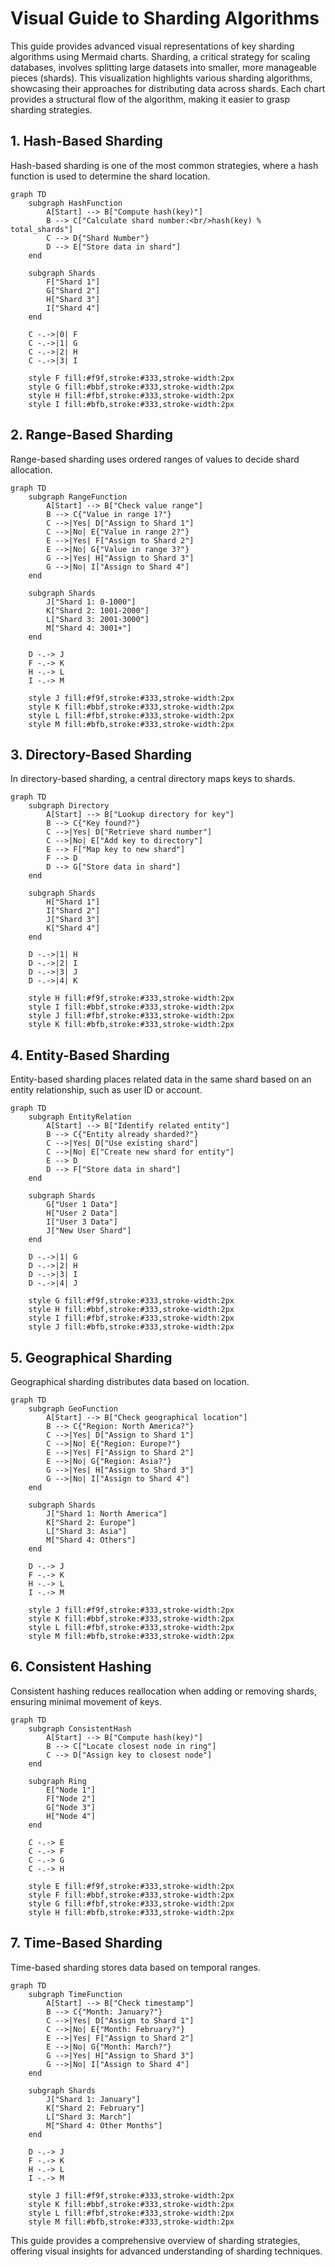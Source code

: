 # Visual Guide to Sharding Algorithms

This guide provides advanced visual representations of key sharding algorithms using Mermaid charts. Sharding, a critical strategy for scaling databases, involves splitting large datasets into smaller, more manageable pieces (shards). This visualization highlights various sharding algorithms, showcasing their approaches for distributing data across shards. Each chart provides a structural flow of the algorithm, making it easier to grasp sharding strategies.

## 1. Hash-Based Sharding

Hash-based sharding is one of the most common strategies, where a hash function is used to determine the shard location.

```mermaid
graph TD
    subgraph HashFunction
        A[Start] --> B["Compute hash(key)"]
        B --> C["Calculate shard number:<br/>hash(key) % total_shards"]
        C --> D{"Shard Number"}
        D --> E["Store data in shard"]
    end
    
    subgraph Shards
        F["Shard 1"]
        G["Shard 2"]
        H["Shard 3"]
        I["Shard 4"]
    end
    
    C -.->|0| F
    C -.->|1| G
    C -.->|2| H
    C -.->|3| I
    
    style F fill:#f9f,stroke:#333,stroke-width:2px
    style G fill:#bbf,stroke:#333,stroke-width:2px
    style H fill:#fbf,stroke:#333,stroke-width:2px
    style I fill:#bfb,stroke:#333,stroke-width:2px
```

## 2. Range-Based Sharding

Range-based sharding uses ordered ranges of values to decide shard allocation.

```mermaid
graph TD
    subgraph RangeFunction
        A[Start] --> B["Check value range"]
        B --> C{"Value in range 1?"}
        C -->|Yes| D["Assign to Shard 1"]
        C -->|No| E{"Value in range 2?"}
        E -->|Yes| F["Assign to Shard 2"]
        E -->|No| G{"Value in range 3?"}
        G -->|Yes| H["Assign to Shard 3"]
        G -->|No| I["Assign to Shard 4"]
    end
    
    subgraph Shards
        J["Shard 1: 0-1000"]
        K["Shard 2: 1001-2000"]
        L["Shard 3: 2001-3000"]
        M["Shard 4: 3001+"]
    end
    
    D -.-> J
    F -.-> K
    H -.-> L
    I -.-> M

    style J fill:#f9f,stroke:#333,stroke-width:2px
    style K fill:#bbf,stroke:#333,stroke-width:2px
    style L fill:#fbf,stroke:#333,stroke-width:2px
    style M fill:#bfb,stroke:#333,stroke-width:2px
```

## 3. Directory-Based Sharding

In directory-based sharding, a central directory maps keys to shards.

```mermaid
graph TD
    subgraph Directory
        A[Start] --> B["Lookup directory for key"]
        B --> C{"Key found?"}
        C -->|Yes| D["Retrieve shard number"]
        C -->|No| E["Add key to directory"]
        E --> F["Map key to new shard"]
        F --> D
        D --> G["Store data in shard"]
    end

    subgraph Shards
        H["Shard 1"]
        I["Shard 2"]
        J["Shard 3"]
        K["Shard 4"]
    end
    
    D -.->|1| H
    D -.->|2| I
    D -.->|3| J
    D -.->|4| K

    style H fill:#f9f,stroke:#333,stroke-width:2px
    style I fill:#bbf,stroke:#333,stroke-width:2px
    style J fill:#fbf,stroke:#333,stroke-width:2px
    style K fill:#bfb,stroke:#333,stroke-width:2px
```

## 4. Entity-Based Sharding

Entity-based sharding places related data in the same shard based on an entity relationship, such as user ID or account.

```mermaid
graph TD
    subgraph EntityRelation
        A[Start] --> B["Identify related entity"]
        B --> C{"Entity already sharded?"}
        C -->|Yes| D["Use existing shard"]
        C -->|No| E["Create new shard for entity"]
        E --> D
        D --> F["Store data in shard"]
    end

    subgraph Shards
        G["User 1 Data"]
        H["User 2 Data"]
        I["User 3 Data"]
        J["New User Shard"]
    end
    
    D -.->|1| G
    D -.->|2| H
    D -.->|3| I
    D -.->|4| J

    style G fill:#f9f,stroke:#333,stroke-width:2px
    style H fill:#bbf,stroke:#333,stroke-width:2px
    style I fill:#fbf,stroke:#333,stroke-width:2px
    style J fill:#bfb,stroke:#333,stroke-width:2px
```

## 5. Geographical Sharding

Geographical sharding distributes data based on location.

```mermaid
graph TD
    subgraph GeoFunction
        A[Start] --> B["Check geographical location"]
        B --> C{"Region: North America?"}
        C -->|Yes| D["Assign to Shard 1"]
        C -->|No| E{"Region: Europe?"}
        E -->|Yes| F["Assign to Shard 2"]
        E -->|No| G{"Region: Asia?"}
        G -->|Yes| H["Assign to Shard 3"]
        G -->|No| I["Assign to Shard 4"]
    end

    subgraph Shards
        J["Shard 1: North America"]
        K["Shard 2: Europe"]
        L["Shard 3: Asia"]
        M["Shard 4: Others"]
    end

    D -.-> J
    F -.-> K
    H -.-> L
    I -.-> M

    style J fill:#f9f,stroke:#333,stroke-width:2px
    style K fill:#bbf,stroke:#333,stroke-width:2px
    style L fill:#fbf,stroke:#333,stroke-width:2px
    style M fill:#bfb,stroke:#333,stroke-width:2px
```

## 6. Consistent Hashing

Consistent hashing reduces reallocation when adding or removing shards, ensuring minimal movement of keys.

```mermaid
graph TD
    subgraph ConsistentHash
        A[Start] --> B["Compute hash(key)"]
        B --> C["Locate closest node in ring"]
        C --> D["Assign key to closest node"]
    end

    subgraph Ring
        E["Node 1"]
        F["Node 2"]
        G["Node 3"]
        H["Node 4"]
    end
    
    C -.-> E
    C -.-> F
    C -.-> G
    C -.-> H

    style E fill:#f9f,stroke:#333,stroke-width:2px
    style F fill:#bbf,stroke:#333,stroke-width:2px
    style G fill:#fbf,stroke:#333,stroke-width:2px
    style H fill:#bfb,stroke:#333,stroke-width:2px
```

## 7. Time-Based Sharding

Time-based sharding stores data based on temporal ranges.

```mermaid
graph TD
    subgraph TimeFunction
        A[Start] --> B["Check timestamp"]
        B --> C{"Month: January?"}
        C -->|Yes| D["Assign to Shard 1"]
        C -->|No| E{"Month: February?"}
        E -->|Yes| F["Assign to Shard 2"]
        E -->|No| G{"Month: March?"}
        G -->|Yes| H["Assign to Shard 3"]
        G -->|No| I["Assign to Shard 4"]
    end

    subgraph Shards
        J["Shard 1: January"]
        K["Shard 2: February"]
        L["Shard 3: March"]
        M["Shard 4: Other Months"]
    end

    D -.-> J
    F -.-> K
    H -.-> L
    I -.-> M

    style J fill:#f9f,stroke:#333,stroke-width:2px
    style K fill:#bbf,stroke:#333,stroke-width:2px
    style L fill:#fbf,stroke:#333,stroke-width:2px
    style M fill:#bfb,stroke:#333,stroke-width:2px
```

This guide provides a comprehensive overview of sharding strategies, offering visual insights for advanced understanding of sharding techniques.
